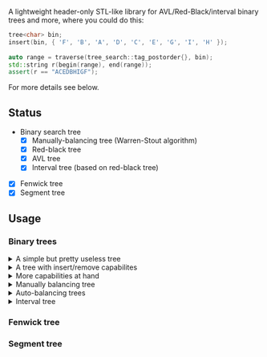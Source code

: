 A lightweight header-only STL-like library for AVL/Red-Black/interval binary trees and more, where you could do this:

```cpp
tree<char> bin;
insert(bin, { 'F', 'B', 'A', 'D', 'C', 'E', 'G', 'I', 'H' });
    
auto range = traverse(tree_search::tag_postorder{}, bin);
std::string r(begin(range), end(range));
assert(r == "ACEDBHIGF");
```
For more details see below.

## Status

* Binary search tree
  * [x] Manually-balancing tree (Warren-Stout algorithm)
  * [x] Red-black tree
  * [x] AVL tree
  * [x] Interval tree (based on red-black tree)
* [x] Fenwick tree
* [x] Segment tree

## Usage

### Binary trees

<details>
 <summary>A simple but pretty useless tree </summary>
  
```cpp
#include "tree_search/tree.hpp"

template <typename T>
using tree = tree_search::tree<T, tree_search::empty_augment>;
```
It is useless as you will not be able to perform any operations on it except a couple of elementary ones:
```cpp
int main() {
    tree<char> bin;
    
    assert(size(bin) == 0);
    assert(height(bin) == 0);
    assert(balanced(bin) == true);
    assert(perfect(bin) == true);
    
    return 0;
}
```
In order to do more than that you need **capabilities**. Simply put, a capability enables a particular function like insert/remove/... for your tree. 

</details>

<details>
 <summary>A tree with insert/remove capabilites </summary>

Capabilities are specified as additional template parameters. 
For insert/remove it looks as follows:
```cpp
#include "tree_search/tree.hpp"

#include "tree_search/capability_insert.hpp"
#include "tree_search/capability_remove.hpp"

template <typename T>
using tree = tree_search::tree<T, tree_search::empty_augment
                                , tree_search::capability_insert
                                , tree_search::capability_remove>;

```
After that you are eligible to use **insert/remove** operations on the tree via corresponding functions:
```cpp
int main() {
    tree<int> bin;
    insert(bin, { 5, 7, 3, 6, 8, 2, 4, 1 });
    remove(bin, { 3, 7 });
    return 0;
}
```
The motivation behind such a design is to have lightweight and less error-prone trees where you could not, say, accidentally remove an element(s) if the tree was initially insert-only by design.

</details>

<details>
 <summary>More capabilities at hand </summary>

```cpp
#include "tree_search/tree.hpp"

#include "tree_search/capability_insert.hpp"
#include "tree_search/capability_traverse.hpp"
#include "tree_search/capability_search.hpp"

template <typename T>
using tree = tree_search::tree<T, tree_search::empty_augment
                                , tree_search::capability_traverse
                                , tree_search::capability_search
                                , tree_search::capability_insert>;                                
```
Now you can **traverse** the tree:
```cpp
int main() {
    tree<char> bin;
    insert(bin, { 'F', 'B', 'A', 'D', 'C', 'E', 'G', 'I', 'H' });
    
    // iterators; pre-order
    auto rg1 = traverse(tree_search::tag_preorder{}, bin);
    std::string res1(rg1.begin_, rg1.end_);
    assert(res1 == "FBADCEGIH");
    
    // range-loop; in-order
    std::string res2 = {};
    for (auto v : traverse(tree_search::tag_inorder{}, bin)) res2.push_back(v);
    assert(res2 == "ABCDEFGHI");

    // iterator functions; post-order
    auto rg2 = traverse(tree_search::tag_postorder{}, bin);
    std::string res3(begin(rg2), end(rg2));
    assert(res3 == "ACEDBHIGF");

    return 0;
}
```
Or you can **search** within the tree:
```cpp
int main() {
    tree<char> bin;
    insert(bin, { 'F', 'B', 'A', 'D', 'C', 'E', 'G', 'I', 'H' });
        
   // preorder
    {
        auto it = search(ts::tag_preorder{}, bin, [](int v) {return v == 'F' || v == 'D' || v == 'E'; });
        std::vector<int> res(begin(it), end(it));
        assert(res == std::vector<int>({ 'F', 'D', 'E' }));
    }
    // inorder
    {
        auto it = search(ts::tag_inorder{}, bin, [](int v) {return v == 'D' || v == 'E' || v == 'F'; });
        std::vector<int> res(begin(it), end(it));
        assert(res == std::vector<int>({ 'D', 'E', 'F' }));
    }
    // postorder
    {
        auto it = search(ts::tag_postorder{}, bin, [](int v) {return v == 'D' || v == 'E' || v == 'F'; });
        std::vector<int> res(begin(it), end(it));
        assert(res == std::vector<int>({ 'E', 'D', 'F' }));
    }
     return 0;
}
```
</details>

<details>
 <summary>Manually balancing tree </summary>

Binary tree may loose its efficiency in searching once it renders unbalanced. One possible option to mitigate this issue is to manually balance the tree. And that's how you declare that you'd like that capability:
```cpp
#include "tree_search/tree.hpp"
#include "tree_search/tree_balance.hpp"
#include "tree_search/capability_insert.hpp"
#include "tree_search/capability_rotate.hpp"

template <typename T>
using tree = tree_search::tree<T, tree_search::empty_augment
                                , tree_search::capability_insert
                                , tree_search::capability_rotate  // required for balancing to work
                                , tree_search::capability_balance_manual>;
```
Now you a free to use *balance* function once you've made any modification to your tree. Internally *balance* is an implementation of the Warren-Stout algorithm.
```cpp
int main() {
    tree<int> bin;
    insert(bin, { 7, 4, 6, 3, 8, 1 }); // initializer_list

    balance(bin);
    
    return 0;
}
```
</details>

<details>
 <summary>Auto-balancing trees </summary>

Alternative to manual balancing is to use either AVL or Red-black tree.
The following enables AVL tree:
```cpp
#include "tree_search/tree_avl.hpp"
#include "tree_search/tree.hpp"

template <typename T>
using tree = tree_search::tree<T, tree_search::avl_augment
                                , tree_search::capability_insert_avl
                                , tree_search::capability_remove_avl>;
```
And Red-black tree:
```cpp
#include "tree_search/tree_redblack.hpp"
#include "tree_search/capability_insert_redblack.hpp"
#include "tree_search/capability_remove_redblack.hpp"
#include "tree_search/tree.hpp"

template <typename T>
using tree = tree_search::tree<T, tree_search::redblack_augment
                                , tree_search::capability_insert_redblack
                                , tree_search::capability_remove_redblack>;

```
Now every insert or remove will automatically balance your tree. Other capabilities as template parameters you may specify at will.

</details>

<details>
 <summary>Interval tree </summary>

Useful if you work with intervals.
```cpp
#include "tree_search/tree_interval.hpp"
#include "tree_search/capability_search_interval.hpp"
#include "tree_search/tree.hpp"

template <typename T>
using tree = tree_search::tree<std::pair< T, T>, tree_search::interval_augment
                                               , tree_search::capability_insert_interval
                                               , tree_search::capability_remove_interval
                                               , tree_search::capability_search_interval>;
```
And for example having a set of intervals you would like to get all intervals that are within a specified range:
```cpp
int main() {
    tree<int> bin;
    insert(bin
        , { std::make_pair(15, 20)
          , std::make_pair(10, 30)
          , std::make_pair(17, 19)
          , std::make_pair(5, 20)
          , std::make_pair(12, 15)
          , std::make_pair(30, 40) });
    // preorder
    {
        auto it = search(ts::tag_preorder{}, bin, std::make_pair(12, 16));
        std::vector<tree<int>::value_type> res(begin(it), end(it));
        std::vector<tree<int>::value_type> truth{ std::make_pair(15, 20)
                                                , std::make_pair(10, 30)
                                                , std::make_pair(5, 20)
                                                , std::make_pair(12, 15) };
        assert(res == truth);
    }
    return 0;
}
```
</details>

### Fenwick tree

### Segment tree


